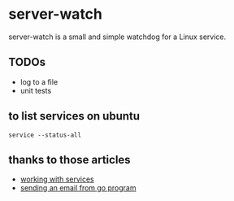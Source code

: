 # server-watch

server-watch is a small and simple watchdog for a Linux service.

## TODOs
* log to a file
* unit tests

## to list services on ubuntu
```
service --status-all
```

## thanks to those articles
* [working with services](https://blog.terminal.com/working-with-services/)
* [sending an email from go program](https://gist.github.com/jpillora/cb46d183eca0710d909a)